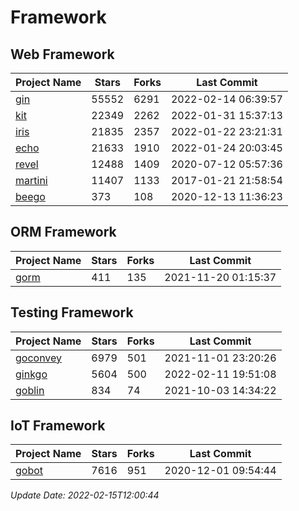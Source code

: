 # Framework

## Web Framework
| Project Name | Stars | Forks | Last Commit |
| ------------ | ----- | ----- | ----------- |
| [gin](https://github.com/gin-gonic/gin) | 55552 | 6291 | 2022-02-14 06:39:57 |
| [kit](https://github.com/go-kit/kit) | 22349 | 2262 | 2022-01-31 15:37:13 |
| [iris](https://github.com/kataras/iris) | 21835 | 2357 | 2022-01-22 23:21:31 |
| [echo](https://github.com/labstack/echo) | 21633 | 1910 | 2022-01-24 20:03:45 |
| [revel](https://github.com/revel/revel) | 12488 | 1409 | 2020-07-12 05:57:36 |
| [martini](https://github.com/go-martini/martini) | 11407 | 1133 | 2017-01-21 21:58:54 |
| [beego](https://github.com/astaxie/beego) | 373 | 108 | 2020-12-13 11:36:23 |

## ORM Framework
| Project Name | Stars | Forks | Last Commit |
| ------------ | ----- | ----- | ----------- |
| [gorm](https://github.com/jinzhu/gorm) | 411 | 135 | 2021-11-20 01:15:37 |

## Testing Framework
| Project Name | Stars | Forks | Last Commit |
| ------------ | ----- | ----- | ----------- |
| [goconvey](https://github.com/smartystreets/goconvey) | 6979 | 501 | 2021-11-01 23:20:26 |
| [ginkgo](https://github.com/onsi/ginkgo) | 5604 | 500 | 2022-02-11 19:51:08 |
| [goblin](https://github.com/franela/goblin) | 834 | 74 | 2021-10-03 14:34:22 |

## IoT Framework
| Project Name | Stars | Forks | Last Commit |
| ------------ | ----- | ----- | ----------- |
| [gobot](https://github.com/hybridgroup/gobot) | 7616 | 951 | 2020-12-01 09:54:44 |

*Update Date: 2022-02-15T12:00:44*